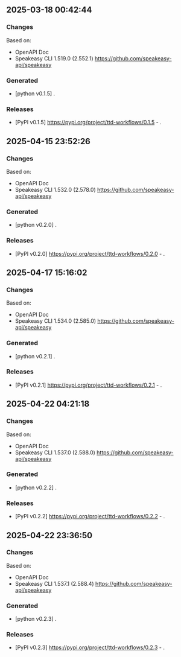 

## 2025-03-18 00:42:44
### Changes
Based on:
- OpenAPI Doc  
- Speakeasy CLI 1.519.0 (2.552.1) https://github.com/speakeasy-api/speakeasy
### Generated
- [python v0.1.5] .
### Releases
- [PyPI v0.1.5] https://pypi.org/project/ttd-workflows/0.1.5 - .

## 2025-04-15 23:52:26
### Changes
Based on:
- OpenAPI Doc  
- Speakeasy CLI 1.532.0 (2.578.0) https://github.com/speakeasy-api/speakeasy
### Generated
- [python v0.2.0] .
### Releases
- [PyPI v0.2.0] https://pypi.org/project/ttd-workflows/0.2.0 - .

## 2025-04-17 15:16:02
### Changes
Based on:
- OpenAPI Doc  
- Speakeasy CLI 1.534.0 (2.585.0) https://github.com/speakeasy-api/speakeasy
### Generated
- [python v0.2.1] .
### Releases
- [PyPI v0.2.1] https://pypi.org/project/ttd-workflows/0.2.1 - .

## 2025-04-22 04:21:18
### Changes
Based on:
- OpenAPI Doc  
- Speakeasy CLI 1.537.0 (2.588.0) https://github.com/speakeasy-api/speakeasy
### Generated
- [python v0.2.2] .
### Releases
- [PyPI v0.2.2] https://pypi.org/project/ttd-workflows/0.2.2 - .

## 2025-04-22 23:36:50
### Changes
Based on:
- OpenAPI Doc  
- Speakeasy CLI 1.537.1 (2.588.4) https://github.com/speakeasy-api/speakeasy
### Generated
- [python v0.2.3] .
### Releases
- [PyPI v0.2.3] https://pypi.org/project/ttd-workflows/0.2.3 - .